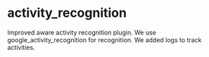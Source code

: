 # activity_recognition
Improved aware activity recognition plugin.
We use google_activity_recognition for recognition.
We added logs to track activities.
